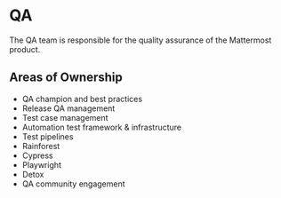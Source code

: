 # QA

The QA team is responsible for the quality assurance of the Mattermost product.

## Areas of Ownership

- QA champion and best practices
- Release QA management
- Test case management
- Automation test framework & infrastructure
- Test pipelines
- Rainforest
- Cypress
- Playwright
- Detox
- QA community engagement
